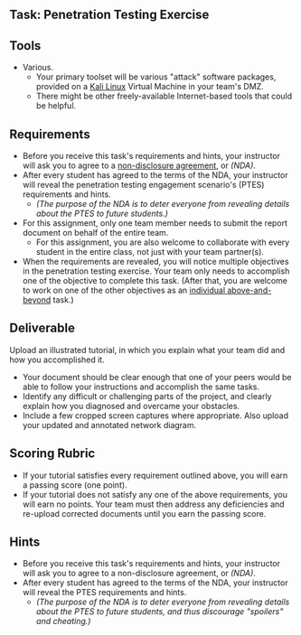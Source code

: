 ## Task: Penetration Testing Exercise

## Tools
- Various.
  - Your primary toolset will be various "attack" software packages, provided on a [Kali Linux](https://www.kali.org/) Virtual Machine in your team's DMZ.
  - There might be other freely-available Internet-based tools that could be helpful.

## Requirements
- Before you receive this task's requirements and hints,
your instructor will ask you to agree to a [non-disclosure agreement](https://en.wikipedia.org/wiki/Non-disclosure_agreement), or *(NDA)*.
- After every student has agreed to the terms of the NDA,
your instructor will reveal the penetration testing engagement scenario's (PTES) requirements and hints.
  - *(The purpose of the NDA is to deter everyone from revealing details about the PTES to future students.)*
- For this assignment, only one team member needs to submit the report document on behalf of the entire team.
  - For this assignment, you are also welcome to collaborate with every student in the entire class, not just with your team partner(s).
- When the requirements are revealed, you will notice multiple objectives in the penetration testing exercise.
Your team only needs to accomplish one of the objective to complete this task.
(After that, you are welcome to work on one of the other objectives as an [individual above-and-beyond](cit470/ab8) task.)

## Deliverable
Upload an illustrated tutorial, in which you explain what your team did and how you accomplished it.
- Your document should be clear enough that one of your peers would be able to follow your instructions and accomplish the same tasks.
- Identify any difficult or challenging parts of the project, and clearly explain how you diagnosed and overcame your obstacles.
- Include a few cropped screen captures where appropriate. Also upload your updated and annotated network diagram.

## Scoring Rubric
- If your tutorial satisfies every requirement outlined above, you will earn a passing score (one point).
- If your tutorial does not satisfy any one of the above requirements, you will earn no points. Your team must then address any deficiencies and re-upload corrected documents until you earn the passing score.

## Hints
- Before you receive this task's requirements and hints,
your instructor will ask you to agree to a non-disclosure agreement, or *(NDA)*.
- After every student has agreed to the terms of the NDA,
your instructor will reveal the PTES requirements and hints.
  - *(The purpose of the NDA is to deter everyone from revealing details about the PTES to future students,
 and thus discourage "spoilers" and cheating.)*
